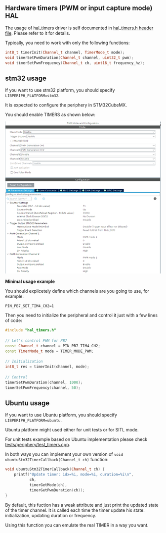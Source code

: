 ## Hardware timers (PWM or input capture mode) HAL

The usage of hal_timers driver is self documented in [hal_timers.h header file](hal_timers.h). Please refer to it for details.

Typically, you need to work with only the following functions:

```c++
int8_t timerInit(Channel_t channel, TimerMode_t mode);
void timerSetPwmDuration(Channel_t channel, uint32_t pwm);
void timerSetPwmFrequency(Channel_t ch, uint16_t frequency_hz);
```

## stm32 usage

If you want to use stm32 platform, you should specify `LIBPERIPH_PLATFORM=stm32`.

It is expected to configure the periphery in STM32CubeMX.

You should enable TIMERS as shown below:

<img src="https://github.com/ZilantRobotics/libperiph/blob/docs/assets/periphery/hal_timers/tim4_mode_and_configuration.png?raw=true" alt="drawing">

**Minimal usage example**

You should explicetely define which channels are you going to use, for example:

```
PIN_PB7_SET_TIM4_CH2=1
```

Then you need to initialize the peripheral and control it just with a few lines of code:

```c++
#include "hal_timers.h"

// Let's control PWM for PB7
const Channel_t channel = PIN_PB7_TIM4_CH2;
const TimerMode_t mode = TIMER_MODE_PWM;

// Initialization
int8_t res = timerInit(channel, mode);

// Control
timerSetPwmDuration(channel, 1000);
timerSetPwmFrequency(channel, 50);
```

## Ubuntu usage

If you want to use Ubuntu platform, you should specify `LIBPERIPH_PLATFORM=ubuntu`.

Ubuntu platform might used either for unit tests or for SITL mode.

For unit tests example based on Ubuntu implementation please check [tests/periphery/test_timers.cpp](../../tests/periphery/test_timers.cpp).

In both ways you can implement your own version of `void ubuntuStm32TimerCallback(Channel_t ch)` function:

```c++
void ubuntuStm32TimerCallback(Channel_t ch) {
    printf("Update timer: idx=%i, mode=%i, duration=%i\n",
           ch,
           timerGetMode(ch),
           timerGetPwmDuration(ch));
}
```

By default, this fuction has a weak attribute and just print the updated state of the timer channel. It is called each time the timer update his state: initialization, updating duration or frequency.

Using this function you can emulate the real TIMER in a way you want.

